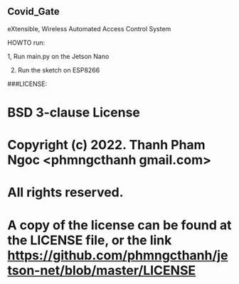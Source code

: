 



## Covid_Gate

eXtensible, Wireless Automated Access Control System

HOWTO run:

1, Run main.py on the Jetson Nano

2. Run the sketch on ESP8266


###LICENSE:

#  BSD 3-clause License
#  Copyright (c) 2022. Thanh Pham Ngoc <phmngcthanh <AT>gmail.com>
#  All rights reserved.
#  A copy of the license can be found at the LICENSE file, or the link https://github.com/phmngcthanh/jetson-net/blob/master/LICENSE
